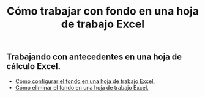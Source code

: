 ﻿---
title: Cómo trabajar con fondo en una hoja de trabajo Excel
second_title: Aspose.Cells Cloud Documen
linktitle: fondo
type: docs
url: /es/worksheets/background/
keywords: How to work with background on an Excel worksheet
description: Aspose.Cells Cloud REST API admite trabajar con antecedentes en una hoja de trabajo Excel. SDK admite tipos de lenguajes de desarrollo. Incluyen Android, C#, Go, Java, NodeJS, Perl, PHP, Python, Ruby y Swift
weight: 20
---
## Trabajando con antecedentes en una hoja de cálculo Excel.

- [Cómo configurar el fondo en una hoja de trabajo Excel.](/cells/es/worksheets/background/add/) 
- [Cómo eliminar el fondo en una hoja de trabajo Excel.](/cells/es/worksheets/background/delete/) 


